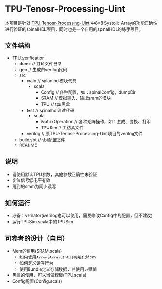 # TPU-Tenosr-Processing-Uint
本项目是针对 [TPU-Tenosr-Processing-Uint](https://github.com/leo47007/TPU-Tensor-Processing-Unit) 中8*8 Systolic Array的功能正确性进行验证的spinalHDL项目，同时也是一个自用的spinalHDL的练手项目。

## 文件结构
- TPU_verification
  - dump // 打印文件目录
  - gen // 生成的verilog代码
  - src 
    - main // spianlhdl模块代码
      - scala
        - Config // 各种配置，如：spinalConfig，dumpDir
        - SRAM // 模拟输入、输出sram的模块
        - TPU // tpu黑盒
    - test // spinalhdl测试代码
      - scala
        - MatrixOperation // 各种矩阵操作，如：生成、变换、打印
        - TPUSim // 主仿真文件
    - verilog // 原TPU-Tenosr-Processing-Uint项目的verilog文件
  - build.sbt // sbt配置文件
  - README

## 说明
- 请使用默认TPU参数，其他参数正确性未验证
- 复位信号低电平有效
- 用到的sram为同步读写

## 如何运行
- 必备：verilator(iverilog也可以使用，需要修改Config中的配置，但不建议)
- 运行TPUSim.scala中的TPUSim

## 可参考的设计（自用）
- Mem的使用(SRAM.scala)
  - 如何使用`Array[Array[Int]]`初始化Mem
  - 如何定义读写行为
  - 使用Bundle定义存储数据，并使用`:=`赋值
- 黑盒的使用，可以当做模板(TPU.scala)
- Config配置(Config.scala)
